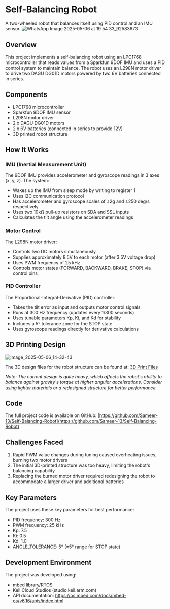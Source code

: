 # Self-Balancing Robot

A two-wheeled robot that balances itself using PID control and an IMU sensor.
![WhatsApp Image 2025-05-06 at 19 54 33_92583673](https://github.com/user-attachments/assets/fb2dc30d-2523-4773-9ac1-20db582010bb)

## Overview

This project implements a self-balancing robot using an LPC1768 microcontroller that reads values from a Sparkfun 9DOF IMU and uses a PID control system to maintain balance. The robot uses an L298N motor driver to drive two DAGU DG01D motors powered by two 6V batteries connected in series.

## Components

- LPC1768 microcontroller
- Sparkfun 9DOF IMU sensor
- L298N motor driver
- 2 x DAGU DG01D motors
- 2 x 6V batteries (connected in series to provide 12V)
- 3D printed robot structure

## How It Works

### IMU (Inertial Measurement Unit)

The 9DOF IMU provides accelerometer and gyroscope readings in 3 axes (x, y, z). The system:
- Wakes up the IMU from sleep mode by writing to register 1
- Uses I2C communication protocol
- Has accelerometer and gyroscope scales of ±2g and ±250 deg/s respectively
- Uses two 10kΩ pull-up resistors on SDA and SSL inputs
- Calculates the tilt angle using the accelerometer readings

### Motor Control

The L298N motor driver:
- Controls two DC motors simultaneously
- Supplies approximately 8.5V to each motor (after 3.5V voltage drop)
- Uses PWM frequency of 25 kHz
- Controls motor states (FORWARD, BACKWARD, BRAKE, STOP) via control pins

### PID Controller

The Proportional-Integral-Derivative (PID) controller:
- Takes the tilt error as input and outputs motor control signals
- Runs at 300 Hz frequency (updates every 1/300 seconds)
- Uses tunable parameters Kp, Ki, and Kd for stability
- Includes a 5° tolerance zone for the STOP state
- Uses gyroscope readings directly for derivative calculations

## 3D Printing Design
![image_2025-05-06_14-32-43](https://github.com/user-attachments/assets/f44834ba-e801-4239-b01c-0d15b295514d)

The 3D design files for the robot structure can be found at: [3D Print Files](https://makerworld.com/en/models/691734-fall-e-the-self-balancing-robot?from=search#profileId-620442)

*Note: The current design is quite heavy, which affects the robot's ability to balance against gravity's torque at higher angular accelerations. Consider using lighter materials or a redesigned structure for better performance.*

## Code

The full project code is available on GitHub:
[https://github.com/Sameer-13/Self-Balancing-Robot](https://github.com/Sameer-13/Self-Balancing-Robot)

## Challenges Faced

1. Rapid PWM value changes during tuning caused overheating issues, burning two motor drivers
2. The initial 3D-printed structure was too heavy, limiting the robot's balancing capability
3. Replacing the burned motor driver required redesigning the robot to accommodate a larger driver and additional batteries

## Key Parameters

The project uses these key parameters for best performance:

- PID frequency: 300 Hz
- PWM frequency: 25 kHz
- Kp: 7.5
- Ki: 0.5
- Kd: 1.0
- ANGLE_TOLERANCE: 5° (±5° range for STOP state)

## Development Environment

The project was developed using:
- mbed library/RTOS
- Keil Cloud Studios (studio.keil.arm.com)
- API documentation: https://os.mbed.com/docs/mbed-os/v6.16/apis/index.html
